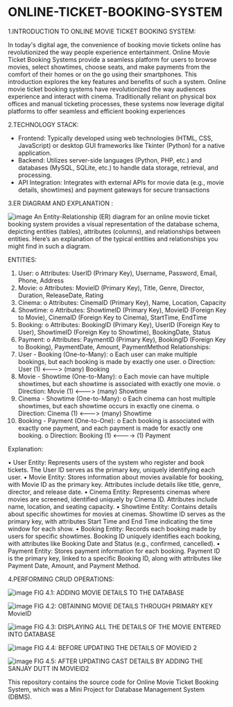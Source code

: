 # ONLINE-TICKET-BOOKING-SYSTEM  

1.INTRODUCTION TO ONLINE MOVIE TICKET BOOKING SYSTEM:

In today's digital age, the convenience of booking movie tickets online has
revolutionized the way people experience entertainment. Online Movie Ticket Booking
Systems provide a seamless platform for users to browse movies, select showtimes,
choose seats, and make payments from the comfort of their homes or on the go using
their smartphones. This introduction explores the key features and benefits of such a
system.
Online movie ticket booking systems have revolutionized the way audiences
experience and interact with cinema. Traditionally reliant on physical box offices and
manual ticketing processes, these systems now leverage digital platforms to offer
seamless and efficient booking experiences

2.TECHNOLOGY STACK:
* Frontend: Typically developed using web technologies (HTML, CSS, JavaScript)
or desktop GUI frameworks like Tkinter (Python) for a native application.
* Backend: Utilizes server-side languages (Python, PHP, etc.) and databases
(MySQL, SQLite, etc.) to handle data storage, retrieval, and processing.
* API Integration: Integrates with external APIs for movie data (e.g., movie details,
showtimes) and payment gateways for secure transactions

3.ER DIAGRAM AND EXPLANATION :

![image](https://github.com/user-attachments/assets/9f96f03c-af8b-4cf1-99b5-535ac0f52a82)
An Entity-Relationship (ER) diagram for an online movie ticket booking system provides a visual representation of the database schema, depicting entities (tables), attributes (columns), and relationships between entities. Here’s an explanation of the typical entities and relationships you might find in such a diagram.

ENTITIES:
1.	User:
o	Attributes: UserID (Primary Key), Username, Password, Email, Phone, Address
2.	Movie:
o	Attributes: MovieID (Primary Key), Title, Genre, Director, Duration, ReleaseDate, Rating
3.	Cinema:
o	Attributes: CinemaID (Primary Key), Name, Location, Capacity
4.	Showtime:
o	Attributes: ShowtimeID (Primary Key), MovieID (Foreign Key to Movie), CinemaID (Foreign Key to Cinema), StartTime, EndTime
5.	Booking:
o	Attributes: BookingID (Primary Key), UserID (Foreign Key to User), ShowtimeID (Foreign Key to Showtime), BookingDate, Status
6.	Payment:
o	Attributes: PaymentID (Primary Key), BookingID (Foreign Key to Booking), PaymentDate, Amount, PaymentMethod
Relationships:
1.	User - Booking (One-to-Many):
o	Each user can make multiple bookings, but each booking is made by exactly one user.
o	Direction: User (1) <---> (many) Booking
2.	Movie - Showtime (One-to-Many):
o	Each movie can have multiple showtimes, but each showtime is associated with exactly one movie.
o	Direction: Movie (1) <---> (many) Showtime
3.	Cinema - Showtime (One-to-Many):
o	Each cinema can host multiple showtimes, but each showtime occurs in exactly one cinema.
o	Direction: Cinema (1) <---> (many) Showtime
4.	Booking - Payment (One-to-One):
o	Each booking is associated with exactly one payment, and each payment is made for exactly one booking.
o	Direction: Booking (1) <----> (1) Payment

Explanation:

•	User Entity: Represents users of the system who register and book tickets. The User ID serves as the primary key, uniquely identifying each user.
•	Movie Entity: Stores information about movies available for booking, with Movie ID as the primary key. Attributes include details like title, genre, director, and release date.
•	Cinema Entity: Represents cinemas where movies are screened, identified uniquely by Cinema ID. Attributes include name, location, and seating capacity.
•	Showtime Entity: Contains details about specific showtimes for movies at cinemas. Showtime ID serves as the primary key, with attributes Start Time and End Time indicating the time window for each show.
•	Booking Entity: Records each booking made by users for specific showtimes. Booking ID uniquely identifies each booking, with attributes like Booking Date and Status (e.g., confirmed, cancelled).
•	Payment Entity: Stores payment information for each booking. Payment ID is the primary key, linked to a specific Booking ID, along with attributes like Payment Date, Amount, and Payment Method.

4.PERFORMING CRUD OPERATIONS:

![image](https://github.com/user-attachments/assets/ed1e0278-2086-4dd2-886f-b52a750dd5f0)
                              FIG 4.1: ADDING MOVIE DETAILS TO THE DATABASE

![image](https://github.com/user-attachments/assets/25e20185-c997-4e1f-b55c-1fbcc5e94a06)
                              FIG 4.2: OBTAINING MOVIE DETAILS THROUGH PRIMARY KEY MovieID

![image](https://github.com/user-attachments/assets/a0bc097c-37e1-452a-9423-327ff6d79e38)
                             FIG 4.3: DISPLAYING ALL THE DETAILS OF THE MOVIE ENTERED INTO DATABASE

![image](https://github.com/user-attachments/assets/5e75ecda-db43-448a-976f-647c29b96e67)
                             FIG 4.4: BEFORE UPDATING THE DETAILS OF MOVIEID 2 

![image](https://github.com/user-attachments/assets/113889a0-4f15-4190-8dd5-1f15f2c73b19)
                             FIG 4.5: AFTER UPDATING CAST DETAILS BY ADDING THE SANJAY DUTT IN  MOVIEID2
                             
                              

                              
                              









This repository contains the source code for Online Movie Ticket Booking System, which was a Mini Project for Database Management System (DBMS).
 
